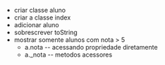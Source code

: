 * criar classe aluno
* criar a classe index
* adicionar aluno
* sobrescrever toString
* mostrar somente alunos com nota > 5
    * a.nota -- acessando propriedade diretamente
    * a._nota -- metodos acessores